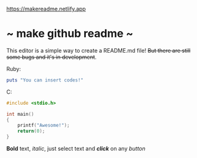 https://makereadme.netlify.app

<h1>~ make github readme ~</h1>This editor is a simple way to create a README.md file! <s>But there are still some bugs and it's in development</s>.

Ruby:
```ruby
puts "You can insert codes!"
```

C:
```c
#include <stdio.h>

int main()
{
    printf("Awesome!");
    return(0);
}
```
 

<b>Bold</b> text, <i>italic</i>, just select text and <b><i>click</i></b> on any <i>button</i>

